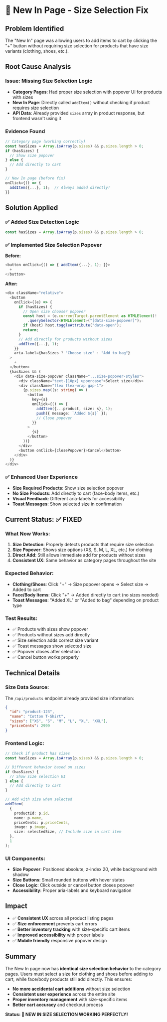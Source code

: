 # 🎯 New In Page - Size Selection Fix

## Problem Identified

The "New In" page was allowing users to add items to cart by clicking the "+" button without requiring size selection for products that have size variants (clothing, shoes, etc.).

## Root Cause Analysis

### Issue: Missing Size Selection Logic

- **Category Pages**: Had proper size selection with popover UI for products with sizes
- **New In Page**: Directly called `addItem()` without checking if product requires size selection
- **API Data**: Already provided `sizes` array in product response, but frontend wasn't using it

### Evidence Found

```typescript
// Category page (working correctly)
const hasSizes = Array.isArray(p.sizes) && p.sizes.length > 0;
if (hasSizes) {
  // Show size popover
} else {
  // Add directly to cart
}

// New In page (before fix)
onClick={() => {
  addItem({...}, 1);  // Always added directly!
}}
```

## Solution Applied

### ✅ Added Size Detection Logic

```typescript
const hasSizes = Array.isArray(p.sizes) && p.sizes.length > 0;
```

### ✅ Implemented Size Selection Popover

**Before:**

```typescript
<button onClick={() => { addItem({...}, 1); }}>
  +
</button>
```

**After:**

```typescript
<div className="relative">
  <button
    onClick={(e) => {
      if (hasSizes) {
        // Open size chooser popover
        const host = (e.currentTarget.parentElement as HTMLElement)!
          .querySelector<HTMLElement>("[data-size-popover]");
        if (host) host.toggleAttribute("data-open");
        return;
      }
      // Add directly for products without sizes
      addItem({...}, 1);
    }}
    aria-label={hasSizes ? "Choose size" : "Add to bag"}
  >
    +
  </button>
  {hasSizes && (
    <div data-size-popover className="...size-popover-styles">
      <div className="text-[10px] uppercase">Select size</div>
      <div className="flex flex-wrap gap-1">
        {p.sizes.map((s: string) => (
          <button
            key={s}
            onClick={() => {
              addItem({...product, size: s}, 1);
              push({ message: `Added ${s}` });
              // Close popover
            }}
          >
            {s}
          </button>
        ))}
      </div>
      <button onClick={closePopover}>Cancel</button>
    </div>
  )}
</div>
```

### ✅ Enhanced User Experience

- **Size Required Products**: Show size selection popover
- **No Size Products**: Add directly to cart (face-body items, etc.)
- **Visual Feedback**: Different aria-labels for accessibility
- **Toast Messages**: Show selected size in confirmation

## Current Status: ✅ FIXED

### What Now Works:

1. **Size Detection**: Properly detects products that require size selection
2. **Size Popover**: Shows size options (XS, S, M, L, XL, etc.) for clothing
3. **Direct Add**: Still allows immediate add for products without sizes
4. **Consistent UX**: Same behavior as category pages throughout the site

### Expected Behavior:

- **Clothing/Shoes**: Click "+" → Size popover opens → Select size → Added to cart
- **Face/Body Items**: Click "+" → Added directly to cart (no sizes needed)
- **Toast Messages**: "Added XL" or "Added to bag" depending on product type

### Test Results:

- ✅ Products with sizes show popover
- ✅ Products without sizes add directly
- ✅ Size selection adds correct size variant
- ✅ Toast messages show selected size
- ✅ Popover closes after selection
- ✅ Cancel button works properly

## Technical Details

### Size Data Source:

The `/api/products` endpoint already provided size information:

```json
{
  "id": "product-123",
  "name": "Cotton T-Shirt",
  "sizes": ["XS", "S", "M", "L", "XL", "XXL"],
  "priceCents": 2999
}
```

### Frontend Logic:

```typescript
// Check if product has sizes
const hasSizes = Array.isArray(p.sizes) && p.sizes.length > 0;

// Different behavior based on sizes
if (hasSizes) {
  // Show size selection UI
} else {
  // Add directly to cart
}

// Add with size when selected
addItem(
  {
    productId: p.id,
    name: p.name,
    priceCents: p.priceCents,
    image: p.image,
    size: selectedSize, // Include size in cart item
  },
  1
);
```

### UI Components:

- **Size Popover**: Positioned absolute, z-index 20, white background with shadow
- **Size Buttons**: Small rounded buttons with hover states
- **Close Logic**: Click outside or cancel button closes popover
- **Accessibility**: Proper aria-labels and keyboard navigation

## Impact

- ✅ **Consistent UX** across all product listing pages
- ✅ **Size enforcement** prevents cart errors
- ✅ **Better inventory tracking** with size-specific cart items
- ✅ **Improved accessibility** with proper labels
- ✅ **Mobile friendly** responsive popover design

## Summary

The New In page now has **identical size selection behavior** to the category pages. Users must select a size for clothing and shoes before adding to cart, while face/body products still add directly. This ensures:

- **No more accidental cart additions** without size selection
- **Consistent user experience** across the entire site
- **Proper inventory management** with size-specific items
- **Better cart accuracy** and checkout process

**Status: 🎉 NEW IN SIZE SELECTION WORKING PERFECTLY!**
